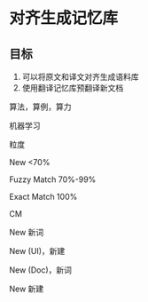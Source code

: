 # 对齐生成记忆库

## 目标

1. 可以将原文和译文对齐生成语料库
2. 使用翻译记忆库预翻译新文档



算法，算例，算力

机器学习 

粒度



New <70%

Fuzzy Match 70%-99%

Exact Match 100%

CM



New 新词



New (UI)，新建

New (Doc)，新词





New 新建